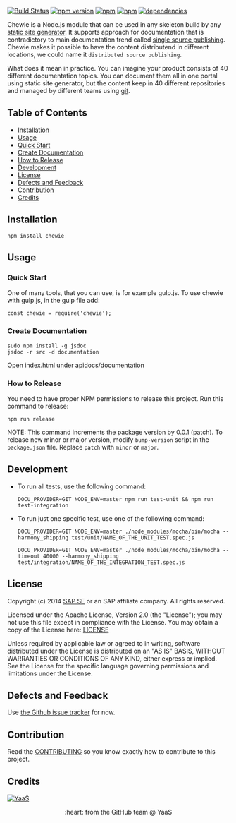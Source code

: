 [![Build Status](https://travis-ci.org/YaaS/chewie.svg?branch=master)](https://travis-ci.org/YaaS/chewie)
[![npm version](https://badge.fury.io/js/chewie.svg)](https://badge.fury.io/js/chewie)
[![npm](https://img.shields.io/npm/dm/chewie.svg)](https://www.npmjs.com/package/chewie)
[![npm](https://img.shields.io/npm/dt/chewie.svg)](https://www.npmjs.com/package/chewie)
[![dependencies](https://david-dm.org/yaas/chewie.svg)](https://david-dm.org/yaas/chewie)

Chewie is a Node.js module that can be used in any skeleton build by any [static site generator](https://staticsitegenerators.net/). It supports approach for documentation that is contradictory to main documentation trend called [single source publishing](https://en.wikipedia.org/wiki/Single_source_publishing). Chewie makes it possible to have the content distributend in different locations, we could name it `distributed source publishing`.

What does it mean in practice. You can imagine your product consists of 40 different documentation topics. You can document them all in one portal using static site generator, but the content keep in 40 different repositories and managed by different teams using [git](https://git-scm.com/).

## Table of Contents

* [Installation](#installation)
* [Usage](#usage)
 * [Quick Start](#quick-start)
 * [Create Documentation](#create-documentation)
 * [How to Release](#how-to-release)
* [Development](#development)
* [License](#license)
* [Defects and Feedback](#defects-and-feedback)
* [Contribution](#contribution)
* [Credits](#credits)

## Installation

```
npm install chewie
```

## Usage

### Quick Start

One of many tools, that you can use, is for example gulp.js. To use chewie with gulp.js, in the gulp file add:

```
const chewie = require('chewie');
```

### Create Documentation

```
sudo npm install -g jsdoc
jsdoc -r src -d documentation
```

Open index.html under apidocs/documentation

### How to Release

You need to have proper NPM permissions to release this project. Run this command to release:

```
npm run release
```

NOTE: This command increments the package version by 0.0.1 (patch). To release new minor or major version, modify `bump-version` script in the `package.json` file. Replace `patch` with `minor` or `major`.



## Development

* To run all tests, use the following command:  
  ```
  DOCU_PROVIDER=GIT NODE_ENV=master npm run test-unit && npm run test-integration
  ```

* To run just one specific test, use one of the following command:

  ```
  DOCU_PROVIDER=GIT NODE_ENV=master ./node_modules/mocha/bin/mocha --harmony_shipping test/unit/NAME_OF_THE_UNIT_TEST.spec.js
  ```

  ```
  DOCU_PROVIDER=GIT NODE_ENV=master ./node_modules/mocha/bin/mocha --timeout 40000 --harmony_shipping test/integration/NAME_OF_THE_INTEGRATION_TEST.spec.js
  ```

## License

Copyright (c) 2014 [SAP SE](http://www.sap.com) or an SAP affiliate company. All rights reserved.

Licensed under the Apache License, Version 2.0 (the "License");
you may not use this file except in compliance with the License.
You may obtain a copy of the License here: [LICENSE](LICENSE)

Unless required by applicable law or agreed to in writing, software
distributed under the License is distributed on an "AS IS" BASIS,
WITHOUT WARRANTIES OR CONDITIONS OF ANY KIND, either express or implied.
See the License for the specific language governing permissions and
limitations under the License.

## Defects and Feedback

Use [the Github issue tracker](../../issues) for now.

## Contribution

Read the [CONTRIBUTING](CONTRIBUTING.md) so you know exactly how to contribute to this project.

## Credits

<p align="center">

[![YaaS](https://github.com/YaaS/sample-yaas-repository/blob/master/YaaS.png)](https://yaas.io)

<p align="center">
:heart: from the GitHub team @ YaaS

